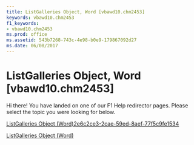 ```yaml
---
title: ListGalleries Object, Word [vbawd10.chm2453]
keywords: vbawd10.chm2453
f1_keywords:
- vbawd10.chm2453
ms.prod: office
ms.assetid: 543b7268-743c-4e98-b0e9-179867092d27
ms.date: 06/08/2017
---
```



# ListGalleries Object, Word [vbawd10.chm2453]

Hi there! You have landed on one of our F1 Help redirector pages. Please select the topic you were looking for below.

[ListGalleries Object (Word)2e6c2ce3-2cae-59ed-8aef-77f5c9fe1534](http://msdn.microsoft.com/library/2e6c2ce3-2cae-59ed-8aef-77f5c9fe1534%28Office.15%29.aspx)

[ListGalleries Object (Word)](http://msdn.microsoft.com/library/3ae91fbf-fb7c-e96f-fd13-e4e4e9c4f09e%28Office.15%29.aspx)


